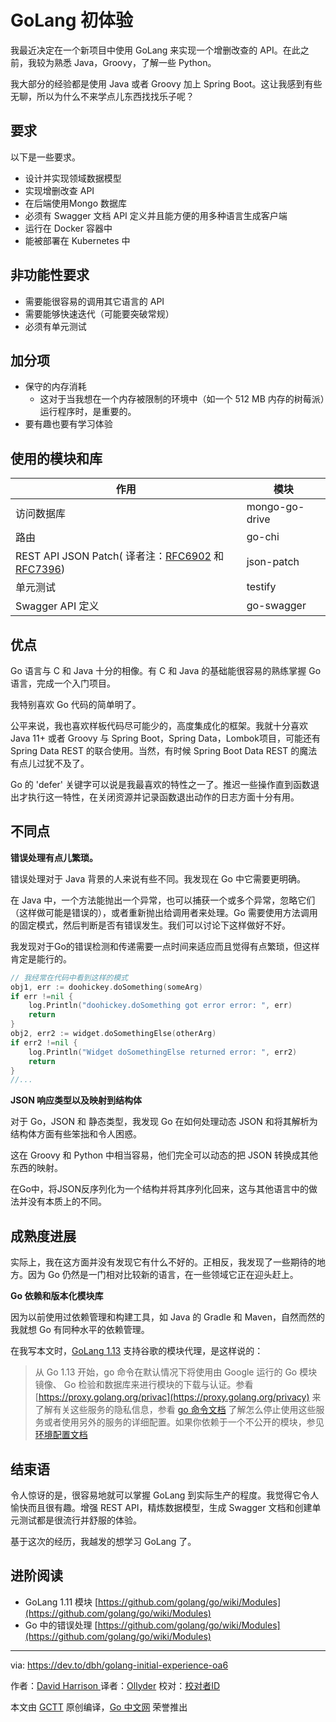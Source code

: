 # GoLang 初体验

我最近决定在一个新项目中使用 GoLang 来实现一个增删改查的 API。在此之前，我较为熟悉 Java，Groovy，了解一些 Python。

我大部分的经验都是使用 Java 或者 Groovy 加上 Spring Boot。这让我感到有些无聊，所以为什么不来学点儿东西找找乐子呢？

## 要求

以下是一些要求。

* 设计并实现领域数据模型
* 实现增删改查 API
* 在后端使用Mongo 数据库
* 必须有 Swagger 文档 API 定义并且能方便的用多种语言生成客户端
* 运行在 Docker 容器中
* 能被部署在 Kubernetes 中

## 非功能性要求

* 需要能很容易的调用其它语言的 API
* 需要能够快速迭代（可能要突破常规）
* 必须有单元测试

## 加分项

* 保守的内存消耗
  * 这对于当我想在一个内存被限制的环境中（如一个 512 MB 内存的树莓派）运行程序时，是重要的。
* 要有趣也要有学习体验

## 使用的模块和库

| 作用                                                         | 模块           |
| ------------------------------------------------------------ | -------------- |
| 访问数据库                                                   | mongo-go-drive |
| 路由                                                         | go-chi         |
| REST API JSON Patch( 译者注：[RFC6902](http://tools.ietf.org/html/rfc6902) 和 [RFC7396](https://tools.ietf.org/html/rfc7396)) | json-patch     |
| 单元测试                                                     | testify        |
| Swagger API 定义                                             | go-swagger     |

## 优点

Go 语言与 C 和 Java 十分的相像。有 C 和 Java 的基础能很容易的熟练掌握 Go 语言，完成一个入门项目。

我特别喜欢 Go 代码的简单明了。

公平来说，我也喜欢样板代码尽可能少的，高度集成化的框架。我就十分喜欢 Java 11+ 或者 Groovy 与 Spring Boot，Spring Data，Lombok项目，可能还有 Spring Data REST 的联合使用。当然，有时候 Spring Boot Data REST 的魔法有点儿过犹不及了。

Go 的 'defer' 关键字可以说是我最喜欢的特性之一了。推迟一些操作直到函数退出才执行这一特性，在关闭资源并记录函数退出动作的日志方面十分有用。

## 不同点

**错误处理有点儿繁琐。**

错误处理对于 Java 背景的人来说有些不同。我发现在 Go 中它需要更明确。

在 Java 中，一个方法能抛出一个异常，也可以捕获一个或多个异常，忽略它们（这样做可能是错误的），或者重新抛出给调用者来处理。Go 需要使用方法调用的固定模式，然后判断是否有错误发生。我们可以讨论下这样做好不好。

我发现对于Go的错误检测和传递需要一点时间来适应而且觉得有点繁琐，但这样肯定是能行的。

```go
// 我经常在代码中看到这样的模式
obj1, err := doohickey.doSomething(someArg)
if err !=nil {
	log.Println("doohickey.doSomething got error error: ", err)
	return
}
obj2, err2 := widget.doSomethingElse(otherArg)
if err2 !=nil {
	log.Println("Widget doSomethingElse returned error: ", err2)
	return
}
//...
```

**JSON 响应类型以及映射到结构体**

对于 Go，JSON 和 静态类型，我发现 Go 在如何处理动态 JSON 和将其解析为结构体方面有些笨拙和令人困惑。

这在 Groovy 和 Python 中相当容易，他们完全可以动态的把 JSON 转换成其他东西的映射。

在Go中，将JSON反序列化为一个结构并将其序列化回来，这与其他语言中的做法并没有本质上的不同。

## 成熟度进展

实际上，我在这方面并没有发现它有什么不好的。正相反，我发现了一些期待的地方。因为 Go 仍然是一门相对比较新的语言，在一些领域它正在迎头赶上。

**Go 依赖和版本化模块库**

因为以前使用过依赖管理和构建工具，如 Java 的 Gradle 和 Maven，自然而然的我就想 Go 有同种水平的依赖管理。

在我写本文时，[GoLang 1.13](https://golang.org/doc/go1.13) 支持谷歌的模块代理，是这样说的：

>从 Go 1.13 开始，go 命令在默认情况下将使用由 Google 运行的 Go 模块镜像、 Go 检验和数据库来进行模块的下载与认证。参看 [https://proxy.golang.org/privac](https://proxy.golang.org/privacy) 来了解有关这些服务的隐私信息，参看 [go 命令文档](https://golang.org/cmd/go/#hdr-Module_downloading_and_verification) 了解怎么停止使用这些服务或者使用另外的服务的详细配置。如果你依赖于一个不公开的模块，参见 [环境配置文档](https://golang.org/cmd/go/#hdr-Module_configuration_for_non_public_modules)

## 结束语

令人惊讶的是，很容易地就可以掌握 GoLang 到实际生产的程度。我觉得它令人愉快而且很有趣。增强 REST API，精炼数据模型，生成 Swagger 文档和创建单元测试都是很流行并舒服的体验。

基于这次的经历，我越发的想学习 GoLang 了。

## 进阶阅读

* GoLang 1.11 模块 [https://github.com/golang/go/wiki/Modules](https://github.com/golang/go/wiki/Modules)
* Go 中的错误处理 [https://github.com/golang/go/wiki/Modules](https://github.com/golang/go/wiki/Modules)

---

via: https://dev.to/dbh/golang-initial-experience-oa6

作者：[David Harrison ](http://github.com/dbh)
译者：[Ollyder](https://github.com/Ollyder)
校对：[校对者ID](https://github.com/校对者ID)

本文由 [GCTT](https://github.com/studygolang/GCTT) 原创编译，[Go 中文网](https://studygolang.com/) 荣誉推出


